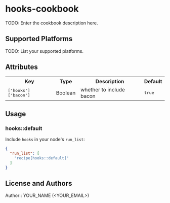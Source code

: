 # hooks-cookbook

TODO: Enter the cookbook description here.

## Supported Platforms

TODO: List your supported platforms.

## Attributes

<table>
  <tr>
    <th>Key</th>
    <th>Type</th>
    <th>Description</th>
    <th>Default</th>
  </tr>
  <tr>
    <td><tt>['hooks']['bacon']</tt></td>
    <td>Boolean</td>
    <td>whether to include bacon</td>
    <td><tt>true</tt></td>
  </tr>
</table>

## Usage

### hooks::default

Include `hooks` in your node's `run_list`:

```json
{
  "run_list": [
    "recipe[hooks::default]"
  ]
}
```

## License and Authors

Author:: YOUR_NAME (<YOUR_EMAIL>)
